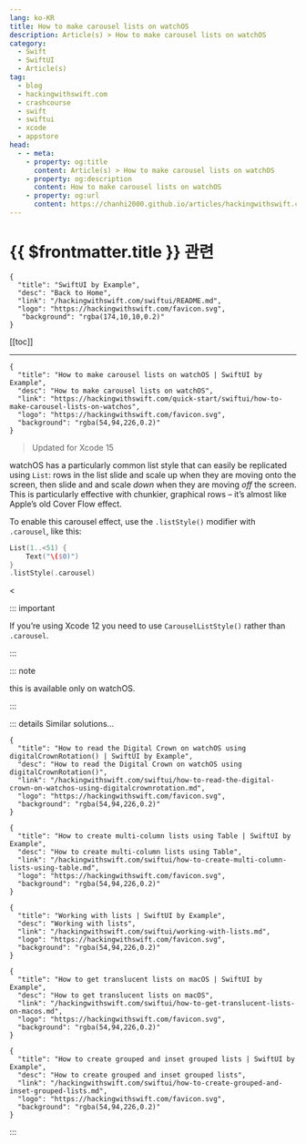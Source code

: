 ```yaml
---
lang: ko-KR
title: How to make carousel lists on watchOS
description: Article(s) > How to make carousel lists on watchOS
category:
  - Swift
  - SwiftUI
  - Article(s)
tag: 
  - blog
  - hackingwithswift.com
  - crashcourse
  - swift
  - swiftui
  - xcode
  - appstore
head:
  - - meta:
    - property: og:title
      content: Article(s) > How to make carousel lists on watchOS
    - property: og:description
      content: How to make carousel lists on watchOS
    - property: og:url
      content: https://chanhi2000.github.io/articles/hackingwithswift.com/swiftui/how-to-make-carousel-lists-on-watchos.html
---
```


# {{ $frontmatter.title }} 관련

```component VPCard
{
  "title": "SwiftUI by Example",
  "desc": "Back to Home",
  "link": "/hackingwithswift.com/swiftui/README.md",
  "logo": "https://hackingwithswift.com/favicon.svg",
   "background": "rgba(174,10,10,0.2)"
}
```

[[toc]]

---

```component VPCard
{
  "title": "How to make carousel lists on watchOS | SwiftUI by Example",
  "desc": "How to make carousel lists on watchOS",
  "link": "https://hackingwithswift.com/quick-start/swiftui/how-to-make-carousel-lists-on-watchos",
  "logo": "https://hackingwithswift.com/favicon.svg",
  "background": "rgba(54,94,226,0.2)"
}
```

> Updated for Xcode 15

watchOS has a particularly common list style that can easily be replicated using `List`: rows in the list slide and scale up when they are moving onto the screen, then slide and and scale *down* when they are moving *off* the screen. This is particularly effective with chunkier, graphical rows – it’s almost like Apple’s old Cover Flow effect.

To enable this carousel effect, use the `.listStyle()` modifier with `.carousel`, like this:

```swift
List(1..<51) {
    Text("\($0)")
}
.listStyle(.carousel)
```

<<VidStack src="https://hackingwithswift.com/img/books/quick-start/swiftui/how-to-make-carousel-lists-on-watchos-1~dark.mp4" />

::: important

If you’re using Xcode 12 you need to use `CarouselListStyle()` rather than `.carousel`.

:::

::: note

this is available only on watchOS.

:::

::: details Similar solutions…

```component VPCard
{
  "title": "How to read the Digital Crown on watchOS using digitalCrownRotation() | SwiftUI by Example",
  "desc": "How to read the Digital Crown on watchOS using digitalCrownRotation()",
  "link": "/hackingwithswift.com/swiftui/how-to-read-the-digital-crown-on-watchos-using-digitalcrownrotation.md",
  "logo": "https://hackingwithswift.com/favicon.svg",
  "background": "rgba(54,94,226,0.2)"
}
```

```component VPCard
{
  "title": "How to create multi-column lists using Table | SwiftUI by Example",
  "desc": "How to create multi-column lists using Table",
  "link": "/hackingwithswift.com/swiftui/how-to-create-multi-column-lists-using-table.md",
  "logo": "https://hackingwithswift.com/favicon.svg",
  "background": "rgba(54,94,226,0.2)"
}
```

```component VPCard
{
  "title": "Working with lists | SwiftUI by Example",
  "desc": "Working with lists",
  "link": "/hackingwithswift.com/swiftui/working-with-lists.md",
  "logo": "https://hackingwithswift.com/favicon.svg",
  "background": "rgba(54,94,226,0.2)"
}
```

```component VPCard
{
  "title": "How to get translucent lists on macOS | SwiftUI by Example",
  "desc": "How to get translucent lists on macOS",
  "link": "/hackingwithswift.com/swiftui/how-to-get-translucent-lists-on-macos.md",
  "logo": "https://hackingwithswift.com/favicon.svg",
  "background": "rgba(54,94,226,0.2)"
}
```

```component VPCard
{
  "title": "How to create grouped and inset grouped lists | SwiftUI by Example",
  "desc": "How to create grouped and inset grouped lists",
  "link": "/hackingwithswift.com/swiftui/how-to-create-grouped-and-inset-grouped-lists.md",
  "logo": "https://hackingwithswift.com/favicon.svg",
  "background": "rgba(54,94,226,0.2)"
}
```

:::

